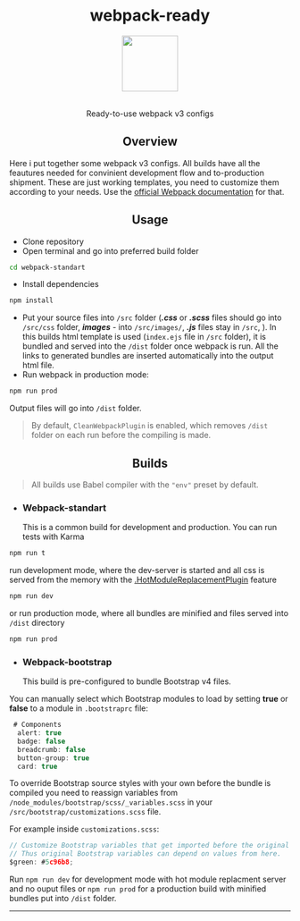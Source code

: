 <div align="center">
<h1>webpack-ready</h1>
  <a href="https://github.com/webpack/webpack">
    <img width="100" heigth="100" src="https://webpack.js.org/assets/icon-square-big.svg">
  </a>
  <br>
  <br>
  <p>
   Ready-to-use webpack v3 configs
  </p>
</div>

<h2 align="center">Overview</h2>

Here i put together some webpack v3 configs. All builds have all the feautures needed for convinient development flow and to-production shipment. These are just working templates, you need to customize them according to your needs. Use the [official Webpack documentation](https://webpack.js.org/guides/) for that.

<h2 align="center">Usage</h2>

* Clone repository
* Open terminal and go into preferred build folder

```bash
cd webpack-standart
```

* Install dependencies

```bash
npm install
```

* Put your source files into `/src` folder (**_.css_** or **_.scss_** files should go into `/src/css` folder, **_images_** - into `/src/images/`, **_.js_** files stay in `/src`, ).
  In this builds html template is used (`index.ejs` file in `/src` folder), it is bundled and served into the `/dist` folder once webpack is run. All the links to generated bundles are inserted automatically into the output html file.
* Run webpack in production mode:

```bash
npm run prod
```

Output files will go into `/dist` folder.

> By default, `CleanWebpackPlugin` is enabled, which removes `/dist` folder on each run before the compiling is made.

<h2 align="center">Builds</h2>

> All builds use Babel compiler with the `"env"` preset by default.

* ### Webpack-standart
  This is a common build for development and production.
  You can run tests with Karma

```bash
npm run t
```

run development mode, where the dev-server is started and all css is served from the memory with the [.HotModuleReplacementPlugin](https://webpack.js.org/guides/hot-module-replacement/) feature

```bash
npm run dev
```

or run production mode, where all bundles are minified and files served into `/dist` directory

```bash
npm run prod
```

* ### Webpack-bootstrap
  This build is pre-configured to bundle Bootstrap v4 files.

You can manually select which Bootstrap modules to load by setting **true** or **false** to a module in `.bootstraprc` file:

```js
 # Components
  alert: true
  badge: false
  breadcrumb: false
  button-group: true
  card: true
```

To override Bootstrap source styles with your own before the bundle is compiled you need to reassign variables from `/node_modules/bootstrap/scss/_variables.scss` in your `/src/bootstrap/customizations.scss` file.

For example inside `customizations.scss`:

```js
// Customize Bootstrap variables that get imported before the original Bootstrap variables.
// Thus original Bootstrap variables can depend on values from here.
$green: #5c96b8;
```

Run `npm run dev` for development mode with hot module replacment server and no ouput files or `npm run prod` for a production build with minified bundles put into `/dist` folder.

---
